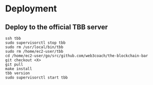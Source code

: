 # Deployment

## Deploy to the official TBB server
```
ssh tbb
sudo supervisorctl stop tbb
sudo rm /usr/local/bin/tbb
sudo rm /home/ec2-user/tbb
cd /home/ec2-user/go/src/github.com/web3coach/the-blockchain-bar
git checkout <X>
git pull
make install
tbb version
sudo supervisorctl start tbb
```